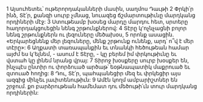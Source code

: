1 Այսուհետեւ՝ ութերորդականների մասին, սաղմոս Դաւթի
2 Փրկի՛ր ինձ, Տէ՛ր, քանզի սուրբ չմնաց,
նուազեց ճշմարտութիւնը մարդկանց որդիների մէջ:
3 Ստութեամբ խօսեց մարդը մարդու հետ,
սրտերը հաղորդակցուեցին նենգ շրթունքներով:
4 Տէրը կ՚ոչնչացնի բոլոր նենգ շրթունքներն ու լեզուները մեծախօս,
5 որոնք ասացին. «Երկարեցնենք մեր լեզուները, մենք շրթունք ունենք,
արդ՝ ո՞վ է մեր տէրը»:
6 Աղքատի տառապանքին եւ տնանկի հեծութեան համար
այժմ ես կ՚ելնեմ, - ասում է Տէրը, - կը բերեմ իմ փրկութիւնը
եւ վստահ կը լինեմ նրանց վրայ:
7 Տիրոջ խօսքերը սուրբ խօսքեր են,
ինչպէս ընտիր ու փորձուած արծաթ՝ եօթնապատիկ մաքրուած եւ զտուած հողից:
8 Դու, Տէ՛ր, պահպանեցիր մեզ
եւ փրկեցիր այս ազգից մինչեւ յաւիտենութիւն:
9 Ամէն կողմ ամբարիշտներ են շրջում.
քո բարձրութեան համեմատ դու մեծութի՛ւն տուր մարդկանց որդիներին:
